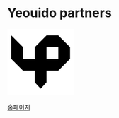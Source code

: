 # Yeouido partners

<img src="yp_logo_512.png" alt="drawing" width="150"/>

[홈페이지](https://yeouidopartners.com)
